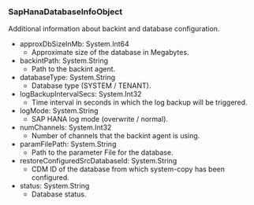 ### SapHanaDatabaseInfoObject
Additional information about backint and database configuration.

- approxDbSizeInMb: System.Int64
  - Approximate size of the database in Megabytes.
- backintPath: System.String
  - Path to the backint agent.
- databaseType: System.String
  - Database type (SYSTEM / TENANT).
- logBackupIntervalSecs: System.Int32
  - Time interval in seconds in which the log backup will be triggered.
- logMode: System.String
  - SAP HANA log mode (overwrite / normal).
- numChannels: System.Int32
  - Number of channels that the backint agent is using.
- paramFilePath: System.String
  - Path to the parameter File for the database.
- restoreConfiguredSrcDatabaseId: System.String
  - CDM ID of the database from which system-copy has been configured.
- status: System.String
  - Database status.
